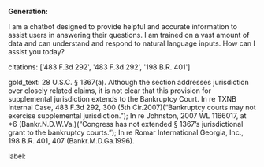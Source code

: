 **Generation:**

 I am a chatbot designed to provide helpful and accurate information to assist users in answering their questions. I am trained on a vast amount of data and can understand and respond to natural language inputs. How can I assist you today?

citations: ['483 F.3d 292', '483 F.3d 292', '198 B.R. 401']

gold_text: 28 U.S.C. § 1367(a). Although the section addresses jurisdiction over closely related claims, it is not clear that this provision for supplemental jurisdiction extends to the Bankruptcy Court. In re TXNB Internal Case, 483 F.3d 292, 300 (5th Cir.2007)(“Bankruptcy courts may not exercise supplemental jurisdiction.”); In re Johnston, 2007 WL 1166017, at *6 (Bankr.N.D.W.Va.)(“Congress has not extended § 1367’s jurisdictional grant to the bankruptcy courts.”); In re Romar International Georgia, Inc., 198 B.R. 401, 407 (Bankr.M.D.Ga.1996).

label: 